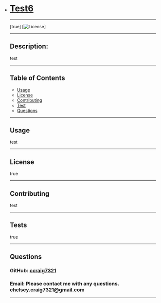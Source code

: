 *
     # [Test6](#foo)

    ___

    [true]
    [![License](https://img.shields.io/badge/apm-l-:packageName)]

    ___
    
    ## Description: 
    test

    ___

    ## Table of Contents
    * [Usage](#usage)
    * [License](#license)
    * [Contributing](#contributing)
    * [Test](#test)
    * [Questions](#questions)


    ___

    ## Usage
    test

    ___

    ## License
    true

    ___

    ## Contributing
    test

    ___

    ## Tests
    true

    ___

    ## Questions


    ### GitHub: [ccraig7321](http://github.com/ccraig7321)


    ### Email: Please contact me with any questions. chelsey.craig7321@gmail.com 

    ___
    
    
    
    
    
    
    
    # <a id="usage"></a>
    

    